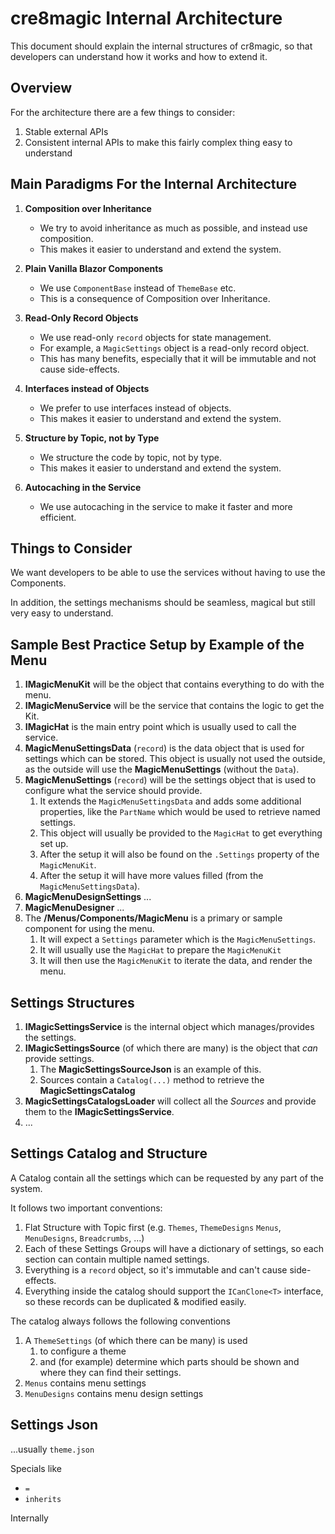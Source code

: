 # cre8magic Internal Architecture

This document should explain the internal structures of cr8magic, so that developers can understand how it works and how to extend it.

## Overview

For the architecture there are a few things to consider:

1. Stable external APIs
1. Consistent internal APIs to make this fairly complex thing easy to understand

## Main Paradigms For the Internal Architecture

1. **Composition over Inheritance**
   * We try to avoid inheritance as much as possible, and instead use composition.
   * This makes it easier to understand and extend the system.

1. **Plain Vanilla Blazor Components**
    * We use `ComponentBase` instead of `ThemeBase` etc.
    * This is a consequence of Composition over Inheritance.


1. **Read-Only Record Objects**
    * We use read-only `record` objects for state management.
    * For example, a `MagicSettings` object is a read-only record object.
    * This has many benefits, especially that it will be immutable and not cause side-effects.

1. **Interfaces instead of Objects**
    * We prefer to use interfaces instead of objects.
    * This makes it easier to understand and extend the system.

1. **Structure by Topic, not by Type**
    * We structure the code by topic, not by type.
    * This makes it easier to understand and extend the system.

1. **Autocaching in the Service**
    * We use autocaching in the service to make it faster and more efficient.

   
## Things to Consider

We want developers to be able to use the services without having to use the Components.

In addition, the settings mechanisms should be seamless, magical but still very easy to understand.

## Sample Best Practice Setup by Example of the Menu

1. **IMagicMenuKit** will be the object that contains everything to do with the menu.
1. **IMagicMenuService** will be the service that contains the logic to get the Kit.
1. **IMagicHat** is the main entry point which is usually used to call the service.
1. **MagicMenuSettingsData** (`record`) is the data object that is used for settings which can be stored.
    This object is usually not used the outside, as the outside will use the **MagicMenuSettings** (without the `Data`).
1. **MagicMenuSettings** (`record`) will be the settings object that is used to configure what the service should provide.
    1. It extends the `MagicMenuSettingsData` and adds some additional properties, like the `PartName` which would be used to retrieve named settings.
    1. This object will usually be provided to the `MagicHat` to get everything set up.
    1. After the setup it will also be found on the `.Settings` property of the `MagicMenuKit`.
    1. After the setup it will have more values filled (from the `MagicMenuSettingsData`).
1. **MagicMenuDesignSettings** ...
1. **MagicMenuDesigner** ...
1. The **/Menus/Components/MagicMenu** is a primary or sample component for using the menu.
    1. It will expect a `Settings` parameter which is the `MagicMenuSettings`.
    1. It will usually use the `MagicHat` to prepare the `MagicMenuKit`
    1. It will then use the `MagicMenuKit` to iterate the data, and render the menu.

## Settings Structures

1. **IMagicSettingsService** is the internal object which manages/provides the settings.
1. **IMagicSettingsSource** (of which there are many) is the object that _can_ provide settings.
    1. The **MagicSettingsSourceJson** is an example of this.
    1. Sources contain a `Catalog(...)` method to retrieve the **MagicSettingsCatalog**
1. **MagicSettingsCatalogsLoader** will collect all the _Sources_ and provide them to the **IMagicSettingsService**.
1. ...

## Settings Catalog and Structure

A Catalog contain all the settings which can be requested by any part of the system.

It follows two important conventions:

1. Flat Structure with Topic first (e.g. `Themes`, `ThemeDesigns` `Menus`, `MenuDesigns`, `Breadcrumbs`, ...)
1. Each of these Settings Groups will have a dictionary of settings, so each section can contain multiple named settings.
1. Everything is a `record` object, so it's immutable and can't cause side-effects.
1. Everything inside the catalog should support the `ICanClone<T>` interface, so these records can be duplicated & modified easily.

The catalog always follows the following conventions

1. A `ThemeSettings` (of which there can be many) is used
    1. to configure a theme
    1. and (for example) determine which parts should be shown and where they can find their settings.
1. `Menus` contains menu settings
1. `MenuDesigns` contains menu design settings

## Settings Json

...usually `theme.json`

Specials like

* `=`
* `inherits`

Internally 
